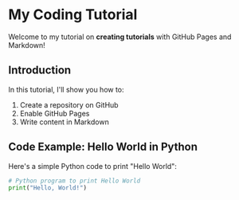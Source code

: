 # My Coding Tutorial

Welcome to my tutorial on **creating tutorials** with GitHub Pages and Markdown!

## Introduction

In this tutorial, I'll show you how to:
1. Create a repository on GitHub
2. Enable GitHub Pages
3. Write content in Markdown

## Code Example: Hello World in Python

Here's a simple Python code to print "Hello World":

```python
# Python program to print Hello World
print("Hello, World!")
